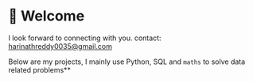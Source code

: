 # 👋 Welcome 
I look forward to connecting with you.
contact: harinathreddy0035@gmail.com


Below are my projects, I mainly use Python, SQL and `maths` to solve data related problems**
